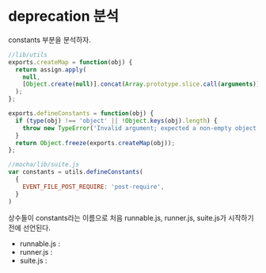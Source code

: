 # deprecation 분석
constants 부분을 분석하자. 
```js
//lib/utils
exports.createMap = function(obj) {
  return assign.apply(
    null,
    [Object.create(null)].concat(Array.prototype.slice.call(arguments))
  );
};

exports.defineConstants = function(obj) {
  if (type(obj) !== 'object' || !Object.keys(obj).length) {
    throw new TypeError('Invalid argument; expected a non-empty object');
  }
  return Object.freeze(exports.createMap(obj));
};

//mocha/lib/suite.js
var constants = utils.defineConstants( 
  { 
    EVENT_FILE_POST_REQUIRE: 'post-require', 
  }
)
```
상수들이 constants라는 이름으로 처음 runnable.js, runner.js, suite.js가 시작하기전에 선언된다. 
 - runnable.js : 
 - runner.js : 
 - suite.js : 